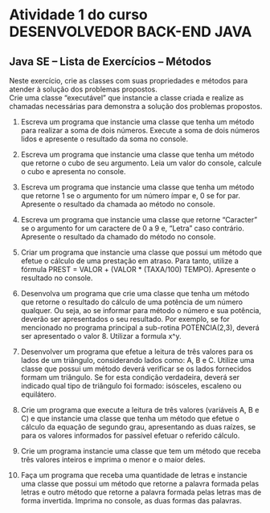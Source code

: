 # Atividade 1 do curso DESENVOLVEDOR BACK-END JAVA
 
## Java SE – Lista de Exercícios – Métodos

Neste exercício, crie as classes com suas propriedades e métodos para 
atender à solução dos problemas propostos.  
Crie uma classe “executável” que instancie a classe criada e realize as 
chamadas necessárias para demonstra a solução dos problemas propostos.

1. Escreva um programa que instancie uma classe que tenha um método
para realizar a soma de dois números. Execute a soma de dois números 
lidos e apresente o resultado da soma no console.

2. Escreva um programa que instancie uma classe que tenha um método
que retorne o cubo de seu argumento. Leia um valor do console, calcule 
o cubo e apresenta no console.

3. Escreva um programa que instancie uma classe que tenha um método
que retorne 1 se o argumento for um número ímpar e, 0 se for par.
Apresente o resultado da chamada ao método no console.

4. Escreva um programa que instancie uma classe que retorne “Caracter”
se o argumento for um caractere de 0 a 9 e, “Letra” caso contrário.
Apresente o resultado da chamado do método no console.

5. Criar um programa que instancie uma classe que possui um método que 
efetue o cálculo de uma prestação em atraso. Para tanto, utilize a 
fórmula PREST = VALOR + (VALOR * (TAXA/100) TEMPO). Apresente 
o resultado no console.

6. Desenvolva um programa que crie uma classe que tenha um método
que retorne o resultado do cálculo de uma potência de um número 
qualquer. Ou seja, ao se informar para método o número e sua potência, 
deverão ser apresentados o seu resultado. Por exemplo, se for 
mencionado no programa principal a sub-rotina POTENCIA(2,3), deverá 
ser apresentado o valor 8. 
Utilizar a formula x^y.

7. Desenvolver um programa que efetue a leitura de três valores para os 
lados de um triângulo, considerando lados como: A, B e C. 
Utilize uma classe que possui um método deverá verificar se os lados 
fornecidos formam um triângulo. Se for esta condição verdadeira, deverá 
ser indicado qual tipo de triângulo foi formado: isósceles, escaleno ou 
equilátero. 

8. Crie um programa que execute a leitura de três valores (variáveis A, B e 
C) e que instancie uma classe que tenha um método que efetue o 
cálculo da equação de segundo grau, apresentando as duas raízes, se 
para os valores informados for passível efetuar o referido cálculo.

9. Crie um programa instancie uma classe que tem um método que receba 
três valores inteiros e imprima o menor e o maior deles.


10.  Faça um programa que receba uma quantidade de letras e instancie 
uma classe que possui um método que retorne a palavra formada pelas 
letras e outro método que retorne a palavra formada pelas letras mas de 
forma invertida. Imprima no console, as duas formas das palavras.
